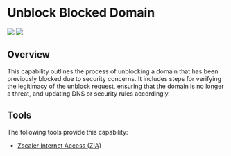 # Unblock Blocked Domain

![](https://img.shields.io/badge/Phase-Recovery_%28P0005%29-blue)&nbsp;![](https://img.shields.io/badge/Category-Network-blue)
## Overview

This capability outlines the process of unblocking a domain that has been previously blocked due to security concerns. It includes steps for verifying the legitimacy of the unblock request, ensuring that the domain is no longer a threat, and updating DNS or security rules accordingly.

## Tools
The following tools provide this capability:

- [Zscaler Internet Access (ZIA)](../tool/zscaler-zia/C5102.md)